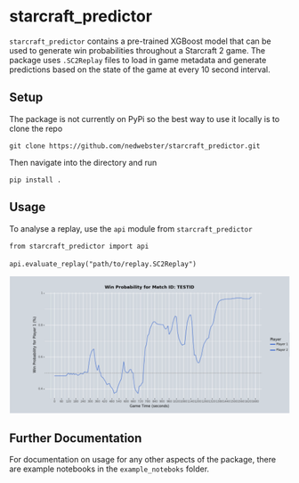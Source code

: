 # starcraft_predictor
`starcraft_predictor` contains a pre-trained XGBoost model that can be used to generate win probabilities throughout a Starcraft 2 game. The package uses `.SC2Replay` files to load in game metadata and generate predictions based on the state of the game at every 10 second interval.


## Setup
The package is not currently on PyPi so the best way to use it locally is to clone the repo

```
git clone https://github.com/nedwebster/starcraft_predictor.git
```

Then navigate into the directory and run 

```
pip install .
```

## Usage

To analyse a replay, use the `api` module from `starcraft_predictor`

```
from starcraft_predictor import api

api.evaluate_replay("path/to/replay.SC2Replay")
```

![](example_data/sc2_plot.png)


## Further Documentation

For documentation on usage for any other aspects of the package, there are example notebooks in the `example_noteboks` folder.
